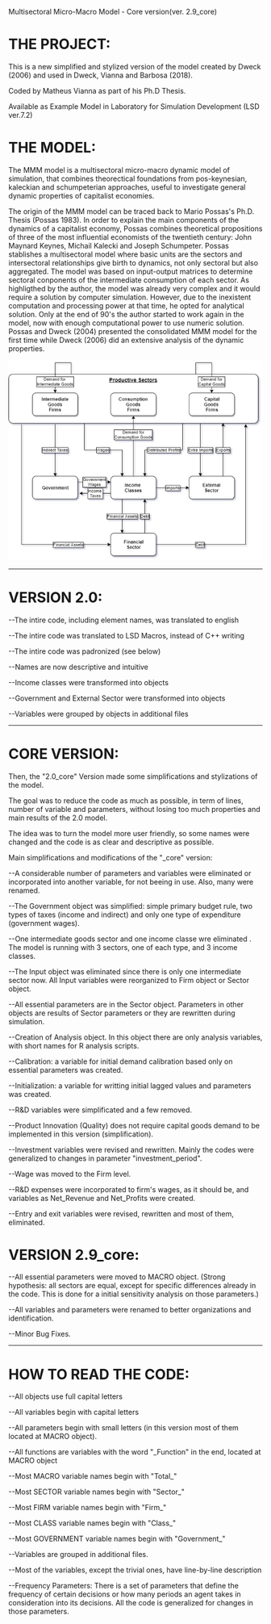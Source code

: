 
Multisectoral Micro-Macro Model - Core version(ver. 2.9_core)

# THE PROJECT:

This is a new simplified and stylized version of the model created by Dweck (2006) and used in Dweck, Vianna and Barbosa (2018). 

Coded by Matheus Vianna as part of his Ph.D Thesis.

Available as Example Model in Laboratory for Simulation Development (LSD ver.7.2)

# THE MODEL:

The MMM model is a multisectoral micro-macro dynamic model of simulation, that combines theorectical foundations from pos-keynesian, kaleckian and schumpeterian
approaches, useful to investigate general dynamic properties of capitalist economies.

The origin of the MMM model can be traced back to Mario Possas's Ph.D. Thesis (Possas 1983). In order to explain the main components of the dynamics of a capitalist economy, Possas combines theoretical propositions of three of the most influential economists of the twentieth century: John Maynard Keynes, Michail Kalecki and Joseph Schumpeter. 
Possas stablishes a multisectoral model where basic units are the sectors and intersectoral relationships give birth to dynamics, not only sectoral but also aggregated. The model was based on input-output matrices to determine sectoral conponents of the intermediate consumption of each sector. 
As highligthed by the author, the model was already very complex and it would require a solution by computer simulation. However, due to the inexistent computation and processing power at that time, he opted for analytical solution. Only at the end of 90's the author started to work again in the model, now with enough computational power to use numeric solution. 
Possas and Dweck (2004) presented the consolidated MMM model for the first time while Dweck (2006) did an extensive analysis of the dynamic properties.

![Model Representation](model_flows.jpg)

*********************************************************************************************************************************************

# VERSION 2.0:

  --The intire code, including element names, was translated to english

  --The intire code was translated to LSD Macros, instead of C++ writing

  --The intire code was padronized (see below)

  --Names are now descriptive and intuitive

  --Income classes were transformed into objects

  --Government and External Sector were transformed into objects
  
  --Variables were grouped by objects in additional files

*******************************************************************************************************************************************

# CORE VERSION:

Then, the "2.0_core" Version made some simplifications and stylizations of the model. 

The goal was to reduce the code as much as possible, in term of lines, number of variable and parameters, without losing too much properties and main results of the 2.0 model.

The idea was to turn the model more user friendly, so some names were changed and the code is as clear and descriptive as possible.

Main simplifications and modifications of the "_core" version:

--A considerable number of parameters and variables were eliminated or incorporated into another variable, for not beeing in use. Also, many were renamed.

--The Government object was simplified: simple primary budget rule, two types of taxes (income and indirect) and only one type of expenditure (government wages).

--One intermediate goods sector and one income classe wre eliminated . The model is running with 3 sectors, one of each type, and 3 income classes. 

--The Input object was eliminated since there is only one intermediate sector now. All Input variables were reorganized to Firm object or Sector object.

--All essential parameters are in the Sector object. Parameters in other objects are results of Sector parameters or they are rewritten during simulation.

--Creation of Analysis object. In this object there are only analysis variables, with short names for R analysis scripts.

--Calibration: a variable for initial demand calibration based only on essential parameters was created.

--Initialization: a variable for writting initial lagged values and parameters was created.

--R&D variables were simplificated and a few removed. 

--Product Innovation (Quality) does not require capital goods demand to be implemented in this version (simplification).

--Investment variables were revised and rewritten. Mainly the codes were generalized to changes in parameter "investment_period".

--Wage was moved to the Firm level.

--R&D expenses were incorporated to firm's wages, as it should be, and variables as Net_Revenue and Net_Profits were created.

--Entry and exit variables were revised, rewritten and most of them, eliminated.

 # VERSION 2.9_core:

--All essential parameters were moved to MACRO object. (Strong hypothesis: all sectors are equal, except for specific differences already in the code. This is done for a initial sensitivity analysis on those parameters.)

--All variables and parameters were renamed to better organizations and identification.

--Minor Bug Fixes.

*********************************************************************************************************************************************

# HOW TO READ THE CODE:

--All objects use full capital letters

--All variables begin with capital letters

--All parameters begin with small letters (in this version most of them located at MACRO object).

--All functions are variables with the word "_Function" in the end, located at MACRO object

--Most MACRO variable names begin with "Total_"

--Most SECTOR variable names begin with "Sector_"

--Most FIRM variable names begin with "Firm_"

--Most CLASS variable names begin with "Class_"

--Most GOVERNMENT variable names begin with "Government_"

--Variables are grouped in additional files. 

--Most of the variables, except the trivial ones, have line-by-line description

--Frequency Parameters: 
There is a set of parameters that define the frequency of certain decisions or how many periods an agent takes in consideration into its decisions.
All the code is generalized for changes in those parameters.


